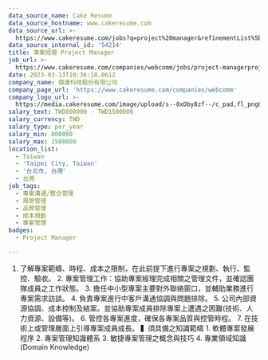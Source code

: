```yaml
---
data_source_name: Cake Resume
data_source_hostname: www.cakeresume.com
data_source_url: >-
  https://www.cakeresume.com/jobs?q=project%20manager&refinementList%5Blang_name%5D%5B0%5D=English&refinementList%5Bsalary_type%5D=per_year&range%5Bsalary_range%5D%5Bmin%5D=1000000&page=2
data_source_internal_id: '54214'
title: 專案經理 Project Manager
job_url: >-
  https://www.cakeresume.com/companies/webcomm/jobs/project-managerproject-manager-de401a
date: 2023-03-13T10:36:18.061Z
company_name: 偉康科技股份有限公司
company_page_url: 'https://www.cakeresume.com/companies/webcomm'
company_logo_url: >-
  https://media.cakeresume.com/image/upload/s--8xDby8zf--/c_pad,fl_png8,h_200,w_200/v1675925269/ricc0dcb0e0birfv8mzs.png
salary_text: TWD800000 - TWD1500000
salary_currency: TWD
salary_type: per_year
salary_min: 800000
salary_max: 1500000
location_list:
  - Taiwan
  - 'Taipei City, Taiwan'
  - '台北市, 台灣'
  - 台灣
job_tags:
  - 專案溝通╱整合管理
  - 風險管理
  - 品質管理
  - 成本規劃
  - 專案管理
badges:
  - Project Manager

---
```


1. 了解專案範疇、時程、成本之限制，在此前提下進行專案之規劃、執行、監控、驗收。 2. 專案管理工作：協助專案經理完成相關之管理文件，並確認團隊成員之工作狀態。 3. 擔任中小型專案主要對外聯絡窗口，並輔助業務進行專案需求訪談。 4. 負責專案進行中客戶溝通協調與問題排除。 5. 公司內部資源協調、成本控制及結案。並協助專案成員排除專案上遭遇之困難(技術、人力資源、設備等)。 6. 管控各專案進度，確保各專案品質與控管時程。 7. 在技術上或管理層面上引導專案成員成長。 ▍須具備之知識範疇 1. 軟體專案發展程序 2. 專案管理知識體系 3. 敏捷專案管理之概念與技巧 4. 專業領域知識(Domain Knowledge)